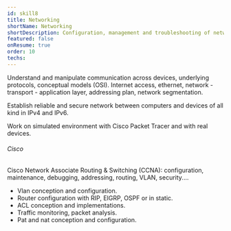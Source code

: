 ```yaml
---
id: skill8
title: Networking
shortName: Networking
shortDescription: Configuration, management and troubleshooting of networks
featured: false
onResume: true
order: 10
techs:
---
```

Understand and manipulate communication across devices, underlying protocols, conceptual models (OSI).
Internet access, ethernet, network - transport - application layer, addressing plan, network segmentation.

Establish reliable and secure network between computers and devices of all kind in IPv4 and IPv6.

Work on simulated environment with Cisco Packet Tracer and with real devices. 

###### Cisco
Cisco Network Associate Routing & Switching (CCNA): configuration, maintenance, debugging, addressing, routing, VLAN, security....

- Vlan conception and configuration.
- Router configuration with RIP, EIGRP, OSPF or in static.
- ACL conception and implementations.
- Traffic monitoring, packet analysis.
- Pat and nat conception and configuration.


